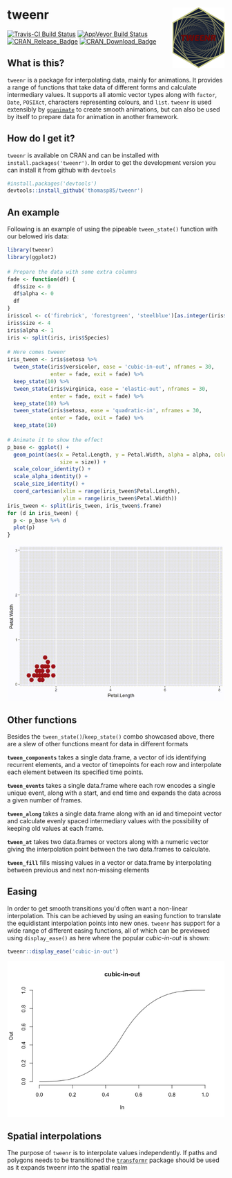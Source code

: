 
<!-- README.md is generated from README.Rmd. Please edit that file -->
tweenr <img src="man/figures/logo.png" align="right" />
=======================================================

[![Travis-CI Build Status](https://travis-ci.org/thomasp85/tweenr.svg?branch=master)](https://travis-ci.org/thomasp85/tweenr) [![AppVeyor Build Status](https://ci.appveyor.com/api/projects/status/github/thomasp85/tweenr?branch=master&svg=true)](https://ci.appveyor.com/project/thomasp85/tweenr) [![CRAN\_Release\_Badge](http://www.r-pkg.org/badges/version-ago/tweenr)](https://CRAN.R-project.org/package=tweenr) [![CRAN\_Download\_Badge](http://cranlogs.r-pkg.org/badges/tweenr)](https://CRAN.R-project.org/package=tweenr)

What is this?
-------------

`tweenr` is a package for interpolating data, mainly for animations. It provides a range of functions that take data of different forms and calculate intermediary values. It supports all atomic vector types along with `factor`, `Date`, `POSIXct`, characters representing colours, and `list`. `tweenr` is used extensibly by [`gganimate`](https://github.com/thomasp85/gganimate) to create smooth animations, but can also be used by itself to prepare data for animation in another framework.

How do I get it?
----------------

`tweenr` is available on CRAN and can be installed with `install.packages('tweenr')`. In order to get the development version you can install it from github with `devtools`

``` r
#install.packages('devtools')
devtools::install_github('thomasp85/tweenr')
```

An example
----------

Following is an example of using the pipeable `tween_state()` function with our belowed iris data:

``` r
library(tweenr)
library(ggplot2)

# Prepare the data with some extra columns
fade <- function(df) {
  df$size <- 0
  df$alpha <- 0
  df
}
iris$col <- c('firebrick', 'forestgreen', 'steelblue')[as.integer(iris$Species)]
iris$size <- 4
iris$alpha <- 1
iris <- split(iris, iris$Species)

# Here comes tweenr
iris_tween <- iris$setosa %>% 
  tween_state(iris$versicolor, ease = 'cubic-in-out', nframes = 30, 
              enter = fade, exit = fade) %>% 
  keep_state(10) %>% 
  tween_state(iris$virginica, ease = 'elastic-out', nframes = 30, 
              enter = fade, exit = fade) %>% 
  keep_state(10) %>% 
  tween_state(iris$setosa, ease = 'quadratic-in', nframes = 30, 
              enter = fade, exit = fade) %>% 
  keep_state(10)

# Animate it to show the effect
p_base <- ggplot() + 
  geom_point(aes(x = Petal.Length, y = Petal.Width, alpha = alpha, colour = col, 
                 size = size)) + 
  scale_colour_identity() +
  scale_alpha_identity() + 
  scale_size_identity() + 
  coord_cartesian(xlim = range(iris_tween$Petal.Length), 
                  ylim = range(iris_tween$Petal.Width))
iris_tween <- split(iris_tween, iris_tween$.frame)
for (d in iris_tween) {
  p <- p_base %+% d
  plot(p)
}
```

![](man/figures/README-unnamed-chunk-3.gif)

Other functions
---------------

Besides the `tween_state()`/`keep_state()` combo showcased above, there are a slew of other functions meant for data in different formats

**`tween_components`** takes a single data.frame, a vector of ids identifying recurrent elements, and a vector of timepoints for each row and interpolate each element between its specified time points.

**`tween_events`** takes a single data.frame where each row encodes a single unique event, along with a start, and end time and expands the data across a given number of frames.

**`tween_along`** takes a single data.frame along with an id and timepoint vector and calculate evenly spaced intermediary values with the possibility of keeping old values at each frame.

**`tween_at`** takes two data.frames or vectors along with a numeric vector giving the interpolation point between the two data.frames to calculate.

**`tween_fill`** fills missing values in a vector or data.frame by interpolating between previous and next non-missing elements

Easing
------

In order to get smooth transitions you'd often want a non-linear interpolation. This can be achieved by using an easing function to translate the equidistant interpolation points into new ones. `tweenr` has support for a wide range of different easing functions, all of which can be previewed using `display_ease()` as here where the popular *cubic-in-out* is shown:

``` r
tweenr::display_ease('cubic-in-out')
```

![](man/figures/README-unnamed-chunk-4-1.png)

Spatial interpolations
----------------------

The purpose of `tweenr` is to interpolate values independently. If paths and polygons needs to be transitioned the [`transformr`](https://github.com/thomasp85/transformr) package should be used as it expands tweenr into the spatial realm
